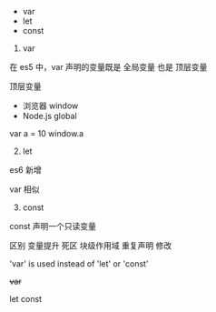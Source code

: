 - var
- let
- const

1. var

在 es5 中，var 声明的变量既是 全局变量 也是 顶层变量

顶层变量
- 浏览器 window
- Node.js global

var a = 10
window.a

2. let

es6 新增

var 相似


3. const

const 声明一个只读变量


区别
变量提升
死区
块级作用域
重复声明
修改

'var' is used instead of 'let' or 'const'

~~var~~ 

let 
const 

